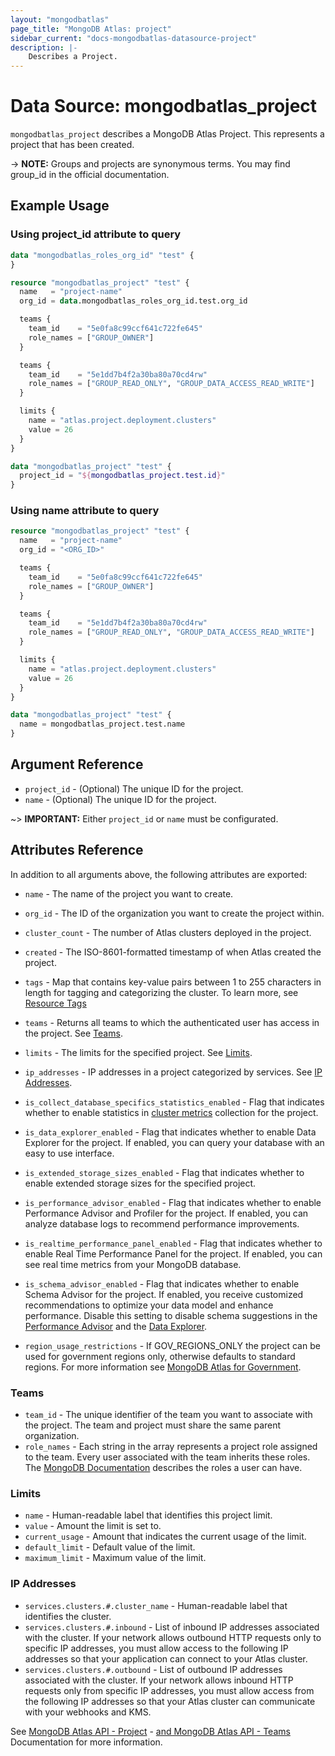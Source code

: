 ```yaml
---
layout: "mongodbatlas"
page_title: "MongoDB Atlas: project"
sidebar_current: "docs-mongodbatlas-datasource-project"
description: |-
    Describes a Project.
---
```


# Data Source: mongodbatlas_project

`mongodbatlas_project` describes a MongoDB Atlas Project. This represents a project that has been created.

-> **NOTE:** Groups and projects are synonymous terms. You may find group_id in the official documentation.

## Example Usage

### Using project_id attribute to query
```terraform
data "mongodbatlas_roles_org_id" "test" {
}

resource "mongodbatlas_project" "test" {
  name   = "project-name"
  org_id = data.mongodbatlas_roles_org_id.test.org_id

  teams {
    team_id    = "5e0fa8c99ccf641c722fe645"
    role_names = ["GROUP_OWNER"]
  }

  teams {
    team_id    = "5e1dd7b4f2a30ba80a70cd4rw"
    role_names = ["GROUP_READ_ONLY", "GROUP_DATA_ACCESS_READ_WRITE"]
  }

  limits {
    name = "atlas.project.deployment.clusters"
    value = 26
  }
}

data "mongodbatlas_project" "test" {
  project_id = "${mongodbatlas_project.test.id}"
}
```

### Using name attribute to query
```terraform
resource "mongodbatlas_project" "test" {
  name   = "project-name"
  org_id = "<ORG_ID>"

  teams {
    team_id    = "5e0fa8c99ccf641c722fe645"
    role_names = ["GROUP_OWNER"]
  }

  teams {
    team_id    = "5e1dd7b4f2a30ba80a70cd4rw"
    role_names = ["GROUP_READ_ONLY", "GROUP_DATA_ACCESS_READ_WRITE"]
  }

  limits {
    name = "atlas.project.deployment.clusters"
    value = 26
  }
}

data "mongodbatlas_project" "test" {
  name = mongodbatlas_project.test.name
}
```

## Argument Reference

* `project_id` - (Optional) The unique ID for the project.
* `name` - (Optional) The unique ID for the project.

~> **IMPORTANT:** Either `project_id` or `name` must be configurated.

## Attributes Reference

In addition to all arguments above, the following attributes are exported:

* `name` - The name of the project you want to create.
* `org_id` - The ID of the organization you want to create the project within.
* `cluster_count` - The number of Atlas clusters deployed in the project.
* `created` - The ISO-8601-formatted timestamp of when Atlas created the project.
* `tags` - Map that contains key-value pairs between 1 to 255 characters in length for tagging and categorizing the cluster. To learn more, see [Resource Tags](https://dochub.mongodb.org/core/add-cluster-tag-atlas)
* `teams` - Returns all teams to which the authenticated user has access in the project. See [Teams](#teams).
* `limits` - The limits for the specified project. See [Limits](#limits).
* `ip_addresses` - IP addresses in a project categorized by services. See [IP Addresses](#ip-addresses).

* `is_collect_database_specifics_statistics_enabled` - Flag that indicates whether to enable statistics in [cluster metrics](https://www.mongodb.com/docs/atlas/monitor-cluster-metrics/) collection for the project.
* `is_data_explorer_enabled` - Flag that indicates whether to enable Data Explorer for the project. If enabled, you can query your database with an easy to use interface.
* `is_extended_storage_sizes_enabled` - Flag that indicates whether to enable extended storage sizes for the specified project.
* `is_performance_advisor_enabled` - Flag that indicates whether to enable Performance Advisor and Profiler for the project. If enabled, you can analyze database logs to recommend performance improvements.
* `is_realtime_performance_panel_enabled` - Flag that indicates whether to enable Real Time Performance Panel for the project. If enabled, you can see real time metrics from your MongoDB database.
* `is_schema_advisor_enabled` - Flag that indicates whether to enable Schema Advisor for the project. If enabled, you receive customized recommendations to optimize your data model and enhance performance. Disable this setting to disable schema suggestions in the [Performance Advisor](https://www.mongodb.com/docs/atlas/performance-advisor/#std-label-performance-advisor) and the [Data Explorer](https://www.mongodb.com/docs/atlas/atlas-ui/#std-label-atlas-ui).
* `region_usage_restrictions` - If GOV_REGIONS_ONLY the project can be used for government regions only, otherwise defaults to standard regions. For more information see [MongoDB Atlas for Government](https://www.mongodb.com/docs/atlas/government/api/#creating-a-project).


### Teams

* `team_id` - The unique identifier of the team you want to associate with the project. The team and project must share the same parent organization.
* `role_names` - Each string in the array represents a project role assigned to the team. Every user associated with the team inherits these roles. The [MongoDB Documentation](https://www.mongodb.com/docs/atlas/reference/user-roles/#organization-roles) describes the roles a user can have.

### Limits

* `name` - Human-readable label that identifies this project limit.
* `value` - Amount the limit is set to.
* `current_usage` - Amount that indicates the current usage of the limit.
* `default_limit` - Default value of the limit.
* `maximum_limit` - Maximum value of the limit.


### IP Addresses

* `services.clusters.#.cluster_name` - Human-readable label that identifies the cluster.
* `services.clusters.#.inbound` - List of inbound IP addresses associated with the cluster. If your network allows outbound HTTP requests only to specific IP addresses, you must allow access to the following IP addresses so that your application can connect to your Atlas cluster.
* `services.clusters.#.outbound` - List of outbound IP addresses associated with the cluster. If your network allows inbound HTTP requests only from specific IP addresses, you must allow access from the following IP addresses so that your Atlas cluster can communicate with your webhooks and KMS.


  
See [MongoDB Atlas API - Project](https://www.mongodb.com/docs/atlas/reference/api-resources-spec/#tag/Projects) - [and MongoDB Atlas API - Teams](https://docs.atlas.mongodb.com/reference/api/project-get-teams/) Documentation for more information.
